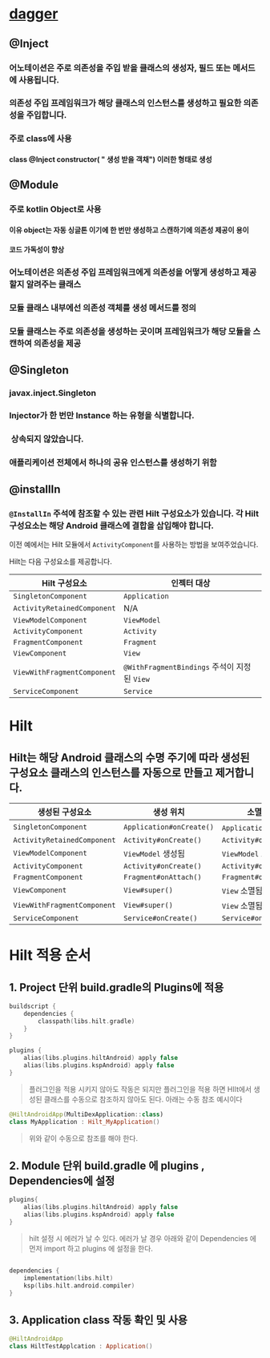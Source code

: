 # [dagger](https://developer.android.com/training/dependency-injection/hilt-android?hl=ko)

## @Inject 
### 어노테이션은 주로 의존성을 주입 받을 클래스의 생성자, 필드 또는 메서드에 사용됩니다. 

### 의존성 주입 프레임워크가 해당 클래스의 인스턴스를 생성하고 필요한 의존성을 주입합니다.

### 주로 class에 사용

#### class @Inject constructor( " 생성 받을 객채") 이러한 형태로 생성


## @Module 

### 주로 kotlin Object로 사용 
#### 이유 object는 자동 싱글톤 이기에 한 번만 생성하고 스캔하기에 의존성 제공이 용이

#### 코드 가독성이 향상 

### 어노테이션은 의존성 주입 프레임워크에게 의존성을 어떻게 생성하고 제공할지 알려주는 클래스 

### 모듈 클래스 내부에선 의존성 객체를 생성 메서드를 정의

### 모듈 클래스는 주로 의존성을 생성하는 곳이며 프레임워크가 해당 모듈을 스캔하여 의존성을 제공 

## @Singleton
### javax.inject.Singleton 
### Injector가 한 번만 Instance 하는 유형을 식별합니다.
###  상속되지 않았습니다.

### 애플리케이션 전체에서 하나의 공유 인스턴스를 생성하기 위함


## @installIn
### `@InstallIn` 주석에 참조할 수 있는 관련 Hilt 구성요소가 있습니다. 각 Hilt 구성요소는 해당 Android 클래스에 결합을 삽입해야 합니다.

이전 예에서는 Hilt 모듈에서 `ActivityComponent`를 사용하는 방법을 보여주었습니다.

Hilt는 다음 구성요소를 제공합니다.

|Hilt 구성요소|인젝터 대상|
|---|---|
|`SingletonComponent`|`Application`|
|`ActivityRetainedComponent`|N/A|
|`ViewModelComponent`|`ViewModel`|
|`ActivityComponent`|`Activity`|
|`FragmentComponent`|`Fragment`|
|`ViewComponent`|`View`|
|`ViewWithFragmentComponent`|`@WithFragmentBindings` 주석이 지정된 `View`|
|`ServiceComponent`|`Service`|

# Hilt

## Hilt는 해당 Android 클래스의 수명 주기에 따라 생성된 구성요소 클래스의 인스턴스를 자동으로 만들고 제거합니다.

|생성된 구성요소|생성 위치|소멸 위치|
|---|---|---|
|`SingletonComponent`|`Application#onCreate()`|`Application` 소멸됨|
|`ActivityRetainedComponent`|`Activity#onCreate()`|`Activity#onDestroy()`|
|`ViewModelComponent`|`ViewModel` 생성됨|`ViewModel` 소멸됨|
|`ActivityComponent`|`Activity#onCreate()`|`Activity#onDestroy()`|
|`FragmentComponent`|`Fragment#onAttach()`|`Fragment#onDestroy()`|
|`ViewComponent`|`View#super()`|`View` 소멸됨|
|`ViewWithFragmentComponent`|`View#super()`|`View` 소멸됨|
|`ServiceComponent`|`Service#onCreate()`|`Service#onDestroy()`|



# Hilt 적용 순서 
## 1. Project 단위 build.gradle의 Plugins에 적용 

```kotlin
buildscript {  
    dependencies {  
        classpath(libs.hilt.gradle)  
    }  
} 

plugins {  
    alias(libs.plugins.hiltAndroid) apply false  
    alias(libs.plugins.kspAndroid) apply false 
}

```

> 플러그인을 적용 시키지 않아도 작동은 되지만 플러그인을 적용 하면 HIlt에서 생성된 클래스를 수동으로 참조하지 않아도 된다. 
   아래는 수동 참조 예시이다
```kotlin 
@HiltAndroidApp(MultiDexApplication::class)
class MyApplication : Hilt_MyApplication()
```
> 위와 같이 수동으로 참조를 해야 한다.



## 2. Module 단위 build.gradle 에 plugins , Dependencies에 설정 

```kotlin
plugins{
    alias(libs.plugins.hiltAndroid) apply false  
    alias(libs.plugins.kspAndroid) apply false 
}
```

> hilt 설정 시 에러가 날 수 있다. 에러가 날 경우 아래와 같이 Dependencies 에 먼저 import 하고 plugins 에 설정을 한다.  
```kotlin

dependencies {
	implementation(libs.hilt)  
	ksp(libs.hilt.android.compiler)
}

```

## 3.  Application class 작동 확인 및 사용 
```kotlin 
@HiltAndroidApp  
class HiltTestApplcation : Application()
```